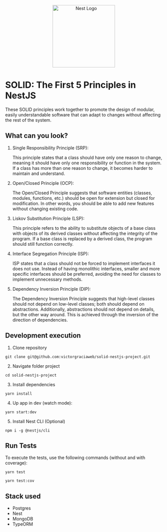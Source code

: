 <p align="center">
  <a href="http://nestjs.com/" target="blank"><img src="https://nestjs.com/img/logo-small.svg" width="200" alt="Nest Logo" /></a>
</p>

# SOLID: The First 5 Principles in NestJS

These SOLID principles work together to promote the design of modular, easily understandable software that can adapt to changes without affecting the rest of the system.

## What can you look?

1. Single Responsibility Principle (SRP):

   This principle states that a class should have only one reason to change, meaning it should have only one responsibility or function in the system. If a class has more than one reason to change, it becomes harder to maintain and understand.

2. Open/Closed Principle (OCP):

   The Open/Closed Principle suggests that software entities (classes, modules, functions, etc.) should be open for extension but closed for modification. In other words, you should be able to add new features without changing existing code.

3. Liskov Substitution Principle (LSP):

   This principle refers to the ability to substitute objects of a base class with objects of its derived classes without affecting the integrity of the program. If a base class is replaced by a derived class, the program should still function correctly.

4. Interface Segregation Principle (ISP):

   ISP states that a class should not be forced to implement interfaces it does not use. Instead of having monolithic interfaces, smaller and more specific interfaces should be preferred, avoiding the need for classes to implement unnecessary methods.

5. Dependency Inversion Principle (DIP):

   The Dependency Inversion Principle suggests that high-level classes should not depend on low-level classes; both should depend on abstractions. Additionally, abstractions should not depend on details, but the other way around. This is achieved through the inversion of the direction of dependencies.

## Development execution

1. Clone repository
```
git clone git@github.com:victorgraciaweb/solid-nestjs-project.git
```

2. Navigate folder project
```
cd solid-nestjs-project
```

3. Install dependencies
```
yarn install
```

4. Up app in dev (watch mode):
```
yarn start:dev
```

5. Install Nest CLI (Optional)
```
npm i -g @nestjs/cli
```

## Run Tests

To execute the tests, use the following commands (without and with coverage):

```
yarn test
```
```
yarn test:cov
```

## Stack used
* Postgres
* Nest
* MongoDB
* TypeORM